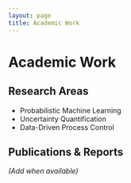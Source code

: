 ```yaml
---
layout: page
title: Academic Work
---
```


# Academic Work

## Research Areas
- Probabilistic Machine Learning
- Uncertainty Quantification
- Data-Driven Process Control

## Publications & Reports
*(Add when available)*